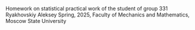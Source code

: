 Homework on statistical practical work of the student of group 331 Ryakhovskiy Aleksey
Spring, 2025, Faculty of Mechanics and Mathematics, Moscow State University
